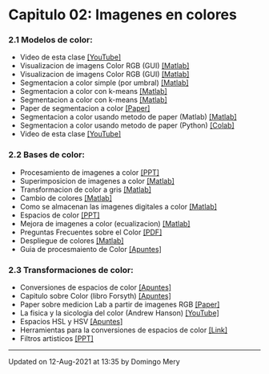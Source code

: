 
# Capitulo 02: Imagenes en colores
### 2.1 Modelos de color:
* Video de esta clase [[YouTube]](https://youtu.be/FeZnQdgrX9c)
* Visualizacion de imagens Color RGB (GUI) [[Matlab]](https://github.com/domingomery/imagenes/blob/master/clases/Cap02_Color/matlab/IMG02_ColorRGB.m)
* Visualizacion de imagens Color RGB (GUI) [[Matlab]](https://github.com/domingomery/imagenes/blob/master/clases/Cap02_Color/matlab/IMG02_ColorRGB.fig)
* Segmentacion a color simple (por umbral) [[Matlab]](https://github.com/domingomery/imagenes/blob/master/clases/Cap02_Color/matlab/IMG02_ColorSegmentation.m)
* Segmentacion a color con k-means [[Matlab]](https://github.com/domingomery/imagenes/blob/master/clases/Cap02_Color/matlab/IMG02_kmeans.m)
* Segmentacion a color con k-means [[Matlab]](https://github.com/domingomery/imagenes/blob/master/clases/Cap02_Color/matlab/IMG02_kmeans_segmentation.m)
* Paper de segmentacion a color [[Paper]](https://github.com/domingomery/imagenes/blob/master/clases/Cap02_Color/presentations/IMG02_ColorSegmentation_Paper.pdf)
* Segmentacion a color usando metodo de paper (Matlab) [[Matlab]](https://github.com/domingomery/imagenes/blob/master/clases/Cap02_Color/matlab/IMG02_ColorHCISegmentation.m)
* Segmentacion a color usando metodo de paper (Python) [[Colab]](https://colab.research.google.com/drive/1008PCfxNSjuvpYSDHg1gRAY9oySIzyYk?usp=sharing)
* Video de esta clase [[YouTube]](https://youtu.be/YgcsevWlfso)
### 2.2 Bases de color:
* Procesamiento de imagenes a color [[PPT]](https://github.com/domingomery/imagenes/blob/master/clases/Cap02_Color/presentations/IMG02_Segmentacion.pptx)
* Superimposicion de imagenes a color [[Matlab]](https://github.com/domingomery/imagenes/blob/master/clases/Cap02_Color/matlab/IMG02_ColorSuperimposition.m)
* Transformacion de color a gris [[Matlab]](https://github.com/domingomery/imagenes/blob/master/clases/Cap02_Color/matlab/IMG02_Color2BWreg.m)
* Cambio de colores [[Matlab]](https://github.com/domingomery/imagenes/blob/master/clases/Cap02_Color/matlab/IMG02_ColorChange.m)
* Como se almacenan las imagenes digitales a color [[Matlab]](https://github.com/domingomery/imagenes/blob/master/clases/Cap02_Color/matlab/IMG02_ColorPalette.m)
* Espacios de color [[PPT]](https://github.com/domingomery/imagenes/blob/master/clases/Cap02_Color/presentations/IMG02_ColorSpaces.pptx)
* Mejora de imagenes a color (ecualizacion) [[Matlab]](https://github.com/domingomery/imagenes/blob/master/clases/Cap02_Color/matlab/IMG02_ColorEnhancement.m)
* Preguntas Frecuentes sobre el Color [[PDF]](https://github.com/domingomery/imagenes/blob/master/clases/Cap02_Color/presentations/IMG02_ColorFAQ.pdf)
* Despliegue de colores [[Matlab]](https://github.com/domingomery/imagenes/blob/master/clases/Cap02_Color/matlab/IMG02_ColorDisplay.m)
* Guia de procesmaiento de Color [[Apuntes]](https://github.com/domingomery/imagenes/blob/master/clases/Cap02_Color/presentations/IMG02_GuiaProcesamientoColor.pdf)
### 2.3 Transformaciones de color:
* Conversiones de espacios de color [[Apuntes]](https://github.com/domingomery/imagenes/blob/master/clases/Cap02_Color/presentations/IMG02_ColourSpaceConversions.pdf)
* Capitulo sobre Color (libro Forsyth) [[Apuntes]](https://github.com/domingomery/imagenes/blob/master/clases/Cap02_Color/presentations/IMG02_CapituloColor_Forsyth.pdf)
* Paper sobre medicion Lab a partir de imagenes RGB [[Paper]](https://github.com/domingomery/imagenes/blob/master/clases/Cap02_Color/presentations/IMG02_ColorMeasurementLab_Paper.pdf)
* La fisica y la sicologia del color (Andrew Hanson) [[YouTube]](https://youtu.be/af78RPi6ayE)
* Espacios HSL y HSV [[Apuntes]](https://github.com/domingomery/imagenes/blob/master/clases/Cap02_Color/presentations/IMG02_HSx_ColorSpace.pdf)
* Herramientas para la conversiones de espacios de color [[Link]](http://brucelindbloom.com)
* Filtros artisticos [[PPT]](https://github.com/domingomery/imagenes/blob/master/clases/Cap02_Color/presentations/IMG02_ArtisticFilters.pptx)
---


Updated on 12-Aug-2021 at 13:35 by Domingo Mery
